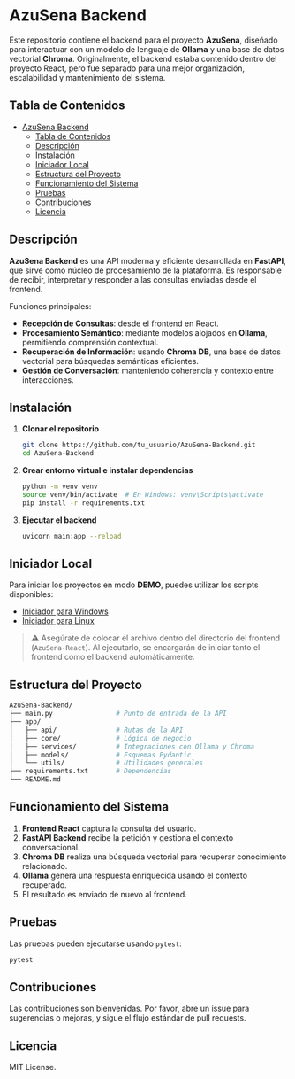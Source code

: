 # AzuSena Backend

Este repositorio contiene el backend para el proyecto **AzuSena**, diseñado para interactuar con un modelo de lenguaje de **Ollama** y una base de datos vectorial **Chroma**. Originalmente, el backend estaba contenido dentro del proyecto React, pero fue separado para una mejor organización, escalabilidad y mantenimiento del sistema.

## Tabla de Contenidos

- [AzuSena Backend](#azusena-backend)
  - [Tabla de Contenidos](#tabla-de-contenidos)
  - [Descripción](#descripción)
  - [Instalación](#instalación)
  - [Iniciador Local](#iniciador-local)
  - [Estructura del Proyecto](#estructura-del-proyecto)
  - [Funcionamiento del Sistema](#funcionamiento-del-sistema)
  - [Pruebas](#pruebas)
  - [Contribuciones](#contribuciones)
  - [Licencia](#licencia)

## Descripción

**AzuSena Backend** es una API moderna y eficiente desarrollada en **FastAPI**, que sirve como núcleo de procesamiento de la plataforma. Es responsable de recibir, interpretar y responder a las consultas enviadas desde el frontend.

Funciones principales:

- **Recepción de Consultas**: desde el frontend en React.
- **Procesamiento Semántico**: mediante modelos alojados en **Ollama**, permitiendo comprensión contextual.
- **Recuperación de Información**: usando **Chroma DB**, una base de datos vectorial para búsquedas semánticas eficientes.
- **Gestión de Conversación**: manteniendo coherencia y contexto entre interacciones.

## Instalación

1. **Clonar el repositorio**

   ```bash
   git clone https://github.com/tu_usuario/AzuSena-Backend.git
   cd AzuSena-Backend
   ```

2. **Crear entorno virtual e instalar dependencias**

   ```bash
   python -m venv venv
   source venv/bin/activate  # En Windows: venv\Scripts\activate
   pip install -r requirements.txt
   ```

3. **Ejecutar el backend**

   ```bash
   uvicorn main:app --reload
   ```

## Iniciador Local

Para iniciar los proyectos en modo **DEMO**, puedes utilizar los scripts disponibles:

- [Iniciador para Windows](https://github.com/farrojo/AzuSena-React/blob/main/Iniciador.bat)
- [Iniciador para Linux](https://github.com/farrojo/AzuSena-React/blob/main/Iniciador.sh)

> ⚠️ Asegúrate de colocar el archivo dentro del directorio del frontend (`AzuSena-React`). Al ejecutarlo, se encargarán de iniciar tanto el frontend como el backend automáticamente.

## Estructura del Proyecto

```bash
AzuSena-Backend/
├── main.py                # Punto de entrada de la API
├── app/
│   ├── api/               # Rutas de la API
│   ├── core/              # Lógica de negocio
│   ├── services/          # Integraciones con Ollama y Chroma
│   ├── models/            # Esquemas Pydantic
│   └── utils/             # Utilidades generales
├── requirements.txt       # Dependencias
└── README.md
```

## Funcionamiento del Sistema

1. **Frontend React** captura la consulta del usuario.
2. **FastAPI Backend** recibe la petición y gestiona el contexto conversacional.
3. **Chroma DB** realiza una búsqueda vectorial para recuperar conocimiento relacionado.
4. **Ollama** genera una respuesta enriquecida usando el contexto recuperado.
5. El resultado es enviado de nuevo al frontend.

## Pruebas

Las pruebas pueden ejecutarse usando `pytest`:

```bash
pytest
```

## Contribuciones

Las contribuciones son bienvenidas. Por favor, abre un issue para sugerencias o mejoras, y sigue el flujo estándar de pull requests.

## Licencia

MIT License.